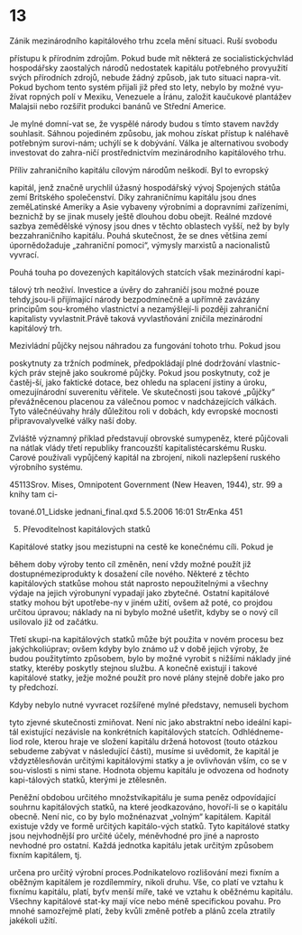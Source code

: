 # 13

Zánik mezinárodního kapitálového trhu zcela mění situaci. Ruší svobodu

přístupu k přírodním zdrojům. Pokud bude mít některá ze socialistickýchvlád hospodářsky zaostalých národů nedostatek kapitálu potřebného provyužití svých přírodních zdrojů, nebude žádný způsob, jak tuto situaci napra-vit. Pokud bychom tento systém přijali již před sto lety, nebylo by možné vyu-žívat ropných polí v Mexiku, Venezuele a Íránu, založit kaučukové plantážev Malajsii nebo rozšířit produkci banánů ve Střední Americe.

Je mylné domní-vat se, že vyspělé národy budou s tímto stavem navždy souhlasit. Sáhnou pojediném způsobu, jak mohou získat přístup k naléhavě potřebným surovi-nám; uchýlí se k dobývání. Válka je alternativou svobody investovat do zahra-ničí prostřednictvím mezinárodního kapitálového trhu.

Příliv zahraničního kapitálu cílovým národům neškodí. Byl to evropský

kapitál, jenž značně urychlil úžasný hospodářský vývoj Spojených státůa zemí Britského společenství. Díky zahraničnímu kapitálu jsou dnes zeměLatinské Ameriky a Asie vybaveny výrobními a dopravními zařízeními, beznichž by se jinak musely ještě dlouhou dobu obejít. Reálné mzdové sazbya zemědělské výnosy jsou dnes v těchto oblastech vyšší, než by byly bezzahraničního kapitálu. Pouhá skutečnost, že se dnes většina zemí úpornědožaduje „zahraniční pomoci“, výmysly marxistů a nacionalistů vyvrací.

Pouhá touha po dovezených kapitálových statcích však mezinárodní kapi-

tálový trh neoživí. Investice a úvěry do zahraničí jsou možné pouze tehdy,jsou-li přijímající národy bezpodmínečně a upřímně zavázány principům sou-kromého vlastnictví a nezamýšlejí-li později zahraniční kapitalisty vyvlastnit.Právě taková vyvlastňování zničila mezinárodní kapitálový trh.

Mezivládní půjčky nejsou náhradou za fungování tohoto trhu. Pokud jsou

poskytnuty za tržních podmínek, předpokládají plné dodržování vlastnic-kých práv stejně jako soukromé půjčky. Pokud jsou poskytnuty, což je častěj-ší, jako faktické dotace, bez ohledu na splacení jistiny a úroku, omezujínárodní suverenitu věřitele. Ve skutečnosti jsou takové „půjčky“ převážněcenou placenou za válečnou pomoc v nadcházejících válkách. Tyto válečnéúvahy hrály důležitou roli v dobách, kdy evropské mocnosti připravovalyvelké války naší doby.

Zvláště významný příklad představují obrovské sumypeněz, které půjčovali na nátlak vlády třetí republiky francouzští kapitalistécarskému Rusku. Carové používali vypůjčený kapitál na zbrojení, nikoli nazlepšení ruského výrobního systému.

45113Srov. Mises, Omnipotent Government (New Heaven, 1944), str. 99 a knihy tam ci-

tované.01_Lidske jednani_final.qxd 5.5.2006 16:01 StrÆnka 451

5. Převoditelnost kapitálových statků

Kapitálové statky jsou mezistupni na cestě ke konečnému cíli. Pokud je

během doby výroby tento cíl změněn, není vždy možné použít již dostupnémeziprodukty k dosažení cíle nového. Některé z těchto kapitálových statkůse mohou stát naprosto nepoužitelnými a všechny výdaje na jejich výrobunyní vypadají jako zbytečné. Ostatní kapitálové statky mohou být upotřebe-ny v jiném užití, ovšem až poté, co projdou určitou úpravou; náklady na ni bybylo možné ušetřit, kdyby se o nový cíl usilovalo již od začátku.

Třetí skupi-na kapitálových statků může být použita v novém procesu bez jakýchkoliúprav; ovšem kdyby bylo známo už v době jejich výroby, že budou použitytímto způsobem, bylo by možné vyrobit s nižšími náklady jiné statky, kteréby poskytly stejnou službu. A konečně existují i takové kapitálové statky, ježje možné použít pro nové plány stejně dobře jako pro ty předchozí.

Kdyby nebylo nutné vyvracet rozšířené mylné představy, nemuseli bychom

tyto zjevné skutečnosti zmiňovat. Není nic jako abstraktní nebo ideální kapi-tál existující nezávisle na konkrétních kapitálových statcích. Odhlédneme-liod role, kterou hraje ve složení kapitálu držená hotovost (touto otázkou sebudeme zabývat v následující části), musíme si uvědomit, že kapitál je vždyztělesňován určitými kapitálovými statky a je ovlivňován vším, co se v sou-vislosti s nimi stane. Hodnota objemu kapitálu je odvozena od hodnoty kapi-tálových statků, kterými je ztělesněn.

Peněžní obdobou určitého množstvíkapitálu je suma peněz odpovídající souhrnu kapitálových statků, na které jeodkazováno, hovoří-li se o kapitálu obecně. Není nic, co by bylo možnénazvat „volným“ kapitálem. Kapitál existuje vždy ve formě určitých kapitálo-vých statků. Tyto kapitálové statky jsou nejvhodnější pro určité účely, méněvhodné pro jiné a naprosto nevhodné pro ostatní. Každá jednotka kapitálu jetak určitým způsobem fixním kapitálem, tj.

určena pro určitý výrobní proces.Podnikatelovo rozlišování mezi fixním a oběžným kapitálem je rozdílemmíry, nikoli druhu. Vše, co platí ve vztahu k fixnímu kapitálu, platí, byťv menší míře, také ve vztahu k oběžnému kapitálu. Všechny kapitálové stat-ky mají více nebo méně specifickou povahu. Pro mnohé samozřejmě platí, žeby kvůli změně potřeb a plánů zcela ztratily jakékoli užití.
